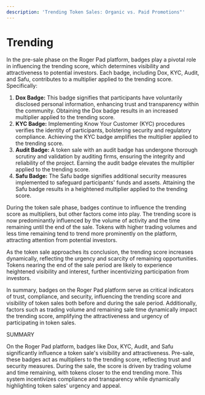 ```yaml
---
description: 'Trending Token Sales: Organic vs. Paid Promotions"'
---
```


# Trending



In the pre-sale phase on the Roger Pad platform, badges play a pivotal role in influencing the trending score, which determines visibility and attractiveness to potential investors. Each badge, including Dox, KYC, Audit, and Safu, contributes to a multiplier applied to the trending score. Specifically:

1. **Dox Badge:** This badge signifies that participants have voluntarily disclosed personal information, enhancing trust and transparency within the community. Obtaining the Dox badge results in an increased multiplier applied to the trending score.
2. **KYC Badge:** Implementing Know Your Customer (KYC) procedures verifies the identity of participants, bolstering security and regulatory compliance. Achieving the KYC badge amplifies the multiplier applied to the trending score.
3. **Audit Badge:** A token sale with an audit badge has undergone thorough scrutiny and validation by auditing firms, ensuring the integrity and reliability of the project. Earning the audit badge elevates the multiplier applied to the trending score.
4. **Safu Badge:** The Safu badge signifies additional security measures implemented to safeguard participants' funds and assets. Attaining the Safu badge results in a heightened multiplier applied to the trending score.

During the token sale phase, badges continue to influence the trending score as multipliers, but other factors come into play. The trending score is now predominantly influenced by the volume of activity and the time remaining until the end of the sale. Tokens with higher trading volumes and less time remaining tend to trend more prominently on the platform, attracting attention from potential investors.

As the token sale approaches its conclusion, the trending score increases dynamically, reflecting the urgency and scarcity of remaining opportunities. Tokens nearing the end of the sale period are likely to experience heightened visibility and interest, further incentivizing participation from investors.

In summary, badges on the Roger Pad platform serve as critical indicators of trust, compliance, and security, influencing the trending score and visibility of token sales both before and during the sale period. Additionally, factors such as trading volume and remaining sale time dynamically impact the trending score, amplifying the attractiveness and urgency of participating in token sales.

&#x20;

SUMMARY

On the Roger Pad platform, badges like Dox, KYC, Audit, and Safu significantly influence a token sale's visibility and attractiveness. Pre-sale, these badges act as multipliers to the trending score, reflecting trust and security measures. During the sale, the score is driven by trading volume and time remaining, with tokens closer to the end trending more. This system incentivizes compliance and transparency while dynamically highlighting token sales' urgency and appeal.
